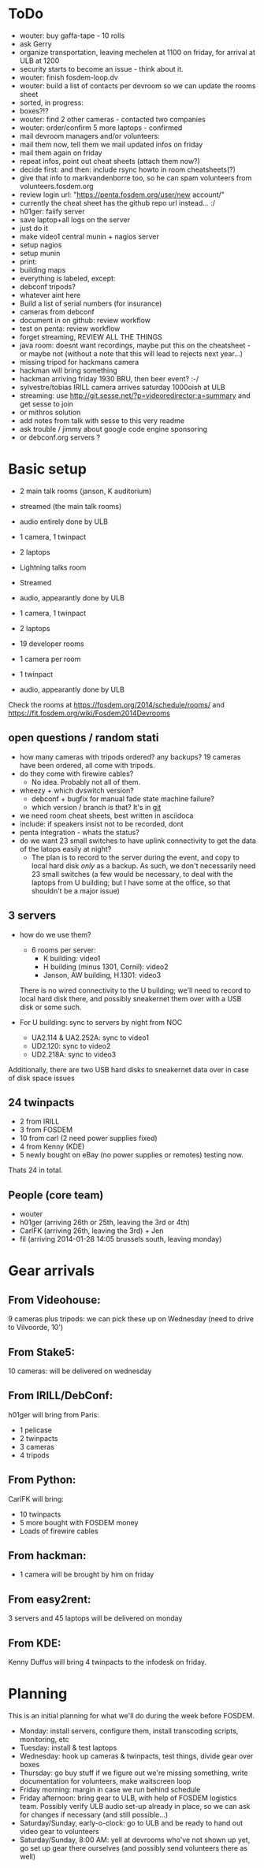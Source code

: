 
ToDo
====
* wouter: buy gaffa-tape - 10 rolls
 * ask Gerry
* organize transportation, leaving mechelen at 1100 on friday, for arrival at ULB at 1200
* security starts to become an issue - think about it. 
* wouter: finish fosdem-loop.dv
* wouter: build a list of contacts per devroom so we can update the rooms sheet
* sorted, in progress:
 * boxes?!?
 * wouter: find 2 other cameras - contacted two companies
 * wouter: order/confirm 5 more laptops - confirmed
* mail devroom managers and/or volunteers:
 * mail them now, tell them we mail updated infos on friday
 * mail them again on friday
 * repeat infos, point out cheat sheets (attach them now?)
 * decide first: and then: include rsync howto in room cheatsheets(?)
 * give that info to markvandenborre too, so he can spam volunteers from volunteers.fosdem.org
 * review login url: "https://penta.fosdem.org/user/new account/"
  * currently the cheat sheet has the github repo url instead... :/
* h01ger: faiify server
 * save laptop+all logs on the server
  * just do it
 * make video1 central munin + nagios server
  * setup nagios
  * setup munin
* print: 
 * building maps
* everything is labeled, except: 
 * debconf tripods?
 * whatever aint here
* Build a list of serial numbers (for insurance)
 * cameras from debconf
* document in on github: review workflow
* test on penta: review workflow
 * forget streaming, REVIEW ALL THE THINGS
* java room: doesnt want recordings, maybe put this on the cheatsheet - or maybe not (without a note that this will lead to rejects next year...)
* missing tripod for hackmans camera
 * hackman will bring something
* hackman arriving friday 1930 BRU, then beer event? :-/
* sylvestre/tobias IRILL camera arrives saturday 1000oish at ULB
* streaming: use http://git.sesse.net/?p=videoredirector;a=summary and get sesse to join
 * or mithros solution
 * add notes from talk with sesse to this very readme
 * ask trouble / jimmy about google code engine sponsoring
  * or debconf.org servers ?

Basic setup
====

* 2 main talk rooms (janson, K auditorium)
 *  streamed (the main talk rooms)
 *  audio entirely done by ULB
 *  1 camera, 1 twinpact
 *  2 laptops

* Lightning talks room
 * Streamed
 * audio, appearantly done by ULB
 * 1 camera, 1 twinpact
 * 2 laptops

* 19 developer rooms
 * 1 camera per room 
 * 1 twinpact
 * audio, appearantly done by ULB

Check the rooms at https://fosdem.org/2014/schedule/rooms/ 
and https://fit.fosdem.org/wiki/Fosdem2014Devrooms 

open questions / random stati
----
* how many cameras with tripods ordered? any backups?
  19 cameras have been ordered, all come with tripods.
 * do they come with firewire cables?
   - No idea. Probably not all of them.
* wheezy + which dvswitch version?
  - debconf + bugfix for manual fade state machine failure? 
  - which version / branch is that?
    It's in [git](http://anonscm.debian.org/gitweb/?p=dvswitch/dvswitch.git;a=commit;h=75dda59bd2a74ffe842154a0f2d7a1d0c94fea00)
* we need room cheat sheets, best written in asciidoca
 * include: if speakers insist not to be recorded, dont
* penta integration - whats the status?
* do we want 23 small switches to have uplink connectivity to get the data of the latops easily at night?
  - The plan is to record to the server during the event, and copy to
    local hard disk _only_ as a backup. As such, we don't necessarily
    need 23 small switches (a few would be necessary, to deal with the
    laptops from U building; but I have some at the office, so that
    shouldn't be a major issue)


3 servers
----
* how do we use them?
  - 6 rooms per server:
    - K building: video1
    - H building (minus 1301, Cornil): video2
    - Janson, AW building, H.1301: video3
 
  There is no wired connectivity to the U building; we'll need to record
  to local hard disk there, and possibly sneakernet them over with a USB
  disk or some such.

* For U building: sync to servers by night from NOC
  - UA2.114 & UA2.252A: sync to video1
  - UD2.120: sync to video2
  - UD2.218A: sync to video3

Additionally, there are two USB hard disks to sneakernet data over in case of
disk space issues

24 twinpacts
----
* 2 from IRILL
* 3 from FOSDEM
* 10 from carl (2 need power supplies fixed)
* 4 from Kenny (KDE)
* 5 newly bought on eBay (no power supplies or remotes) testing now.

Thats 24 in total.

People (core team)
----
* wouter
* h01ger (arriving 26th or 25th, leaving the 3rd or 4th)
* CarlFK (arriving 26th, leaving the 3rd) + Jen
* fil (arriving 2014-01-28 14:05 brussels south, leaving monday)

Gear arrivals
=============

From Videohouse:
----------------

9 cameras plus tripods: we can pick these up on Wednesday (need to drive to
Vilvoorde, 10')

From Stake5:
------------

10 cameras: will be delivered on wednesday


From IRILL/DebConf:
-------------------

h01ger will bring from Paris:

- 1 pelicase
- 2 twinpacts
- 3 cameras
- 4 tripods

From Python:
------------

CarlFK will bring:

- 10 twinpacts
- 5 more bought with FOSDEM money
- Loads of firewire cables


From hackman:
---------

- 1 camera will be brought by him on friday


From easy2rent:
---------------

3 servers and 45 laptops will be delivered on monday

From KDE:
---------

Kenny Duffus will bring 4 twinpacts to the infodesk on friday.

Planning
========

This is an initial planning for what we'll do during the week before FOSDEM.

- Monday: install servers, configure them, install transcoding scripts,
  monitoring, etc
- Tuesday: install & test laptops
- Wednesday: hook up cameras & twinpacts, test things, divide gear over boxes
- Thursday: go buy stuff if we figure out we're missing something, write
  documentation for volunteers, make waitscreen loop
- Friday morning: margin in case we run behind schedule
- Friday afternoon: bring gear to ULB, with help of FOSDEM logistics
  team. Possibly verify ULB audio set-up already in place, so we can ask
  for changes if necessary (and still possible...)
- Saturday/Sunday, early-o-clock: go to ULB and be ready to hand out video gear
  to volunteers
- Saturday/Sunday, 8:00 AM: yell at devrooms who've not shown up yet, go set up
  gear there ourselves (and possibly send volunteers there as well)
